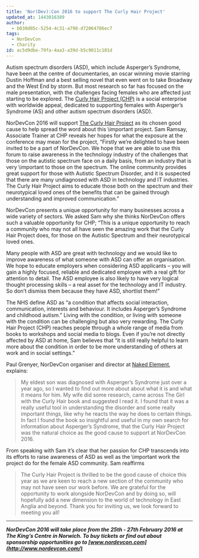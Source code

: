 ```yaml
---
title: 'Nor(Dev):Con 2016 to support The Curly Hair Project'
updated_at: 1443016389
author:
  - b030d05c-5254-4c31-a790-d72064786ec7
tags:
  - NorDevCon
  - Charity
id: ac5d9dbe-79fa-4aa3-a39d-b5c9011c101d
---
```

Autism spectrum disorders (ASD), which include Asperger’s Syndrome, have been at the centre of documentaries, an oscar winning movie starring Dustin Hoffman and a best selling novel that even went on to take Broadway and the West End by storm. But most research so far has focused on the male presentation, with the challenges facing females who are affected just starting to be explored. The [Curly Hair Project (CHP)](http://thegirlwiththecurlyhair.co.uk/) is a social enterprise with worldwide appeal, dedicated to supporting females with Asperger’s Syndrome (AS) and other autism spectrum disorders (ASD).

NorDevCon 2016 will support [The Curly Hair Project](https://www.facebook.com/TheGirlWithTheCurlyHair) as its chosen good cause to help spread the word about this \\important project. Sam Ramsay, Associate Trainer at CHP reveals her hopes for what the exposure at the conference may mean for the project, “Firstly we’re delighted to have been invited to be a part of NorDevCon. We hope that we are able to use this forum to raise awareness in the technology industry of the challenges that those on the autistic spectrum face on a daily basis, from an industry that is very \\important to those on the spectrum. The online community provides great support for those with Autistic Spectrum Disorder, and it is suspected that there are many undiagnosed with ASD in technology and IT industries. The Curly Hair Project aims to educate those both on the spectrum and their neurotypical loved ones of the benefits that can be gained through understanding and improved communication.”

NorDevCon presents a unique opportunity for many businesses across a wide variety of sectors. We asked Sam why she thinks NorDevCon offers such a valuable opportunity for CHP; “This is a unique opportunity to reach a community who may not all have seen the amazing work that the Curly Hair Project does, for those on the Autistic Spectrum and their neurotypical loved ones.

Many people with ASD are great with technology and we would like to improve awareness of what someone with ASD can offer an organisation. We hope to educate employers when considering ASD applicants – you will gain a highly focused, reliable and dedicated employee with a real gift for attention to detail. The ASD employee is also likely to have very logical thought processing skills – a real asset for the technology and IT industry. So don’t dismiss them because they have ASD, shortlist them!”

The NHS define ASD as “a condition that affects social interaction, communication, interests and behaviour. It includes Asperger’s Syndrome and childhood autism.” Living with the condition, or living with someone with the condition can be challenging but also very rewarding. The Curly Hair Project (CHP) reaches people through a whole range of media from books to workshops and social media to blogs. Even if you’re not directly affected by ASD at home, Sam believes that “it is still really helpful to learn more about the condition in order to be more understanding of others at work and in social settings.”

Paul Grenyer, NorDevCon organiser and director at [Naked Element](http://nordevcon.com), explains:

> My eldest son was diagnosed with Asperger’s Syndrome just over a year ago, so I wanted to find out more about about what it is and what it means for him. My wife did some research, came across The Girl with the Curly Hair book and suggested I read it. I found that it was a really useful tool in understanding the disorder and some really important things, like why he reacts the way he does to certain things. In fact I found the book so insightful and useful in my own search for information about Asperger’s Syndrome, that the Curly Hair Project was the natural choice as the good cause to support at NorDevCon 2016.

From speaking with Sam it’s clear that her passion for CHP transcends into its efforts to raise awareness of ASD as well as the \\important work the project do for the female ASD community. Sam reaffirms

> The Curly Hair Project is thrilled to be the good cause of choice this year as we are keen to reach a new section of the community who may not have seen our work before. We are grateful for the opportunity to work alongside NorDevCon and by doing so, will hopefully add a new dimension to the world of technology in East Anglia and beyond. Thank you for inviting us, we look forward to meeting you all!

***

_**NorDevCon 2016 will take place from the 25th - 27th February 2016 at The King’s Centre in Norwich. To buy tickets or find out about sponsorship opportunities go to [www.nordevcon.com](http://www.nordevcon.com/)**_

